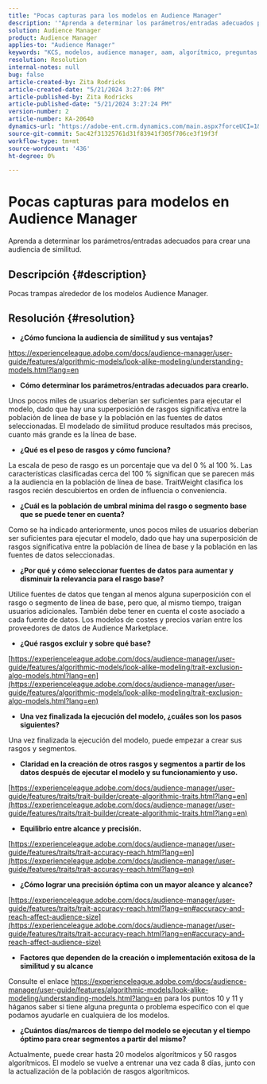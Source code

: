 ```yaml
---
title: "Pocas capturas para los modelos en Audience Manager"
description: '"Aprenda a determinar los parámetros/entradas adecuados para crear una audiencia de similitud".'
solution: Audience Manager
product: Audience Manager
applies-to: "Audience Manager"
keywords: "KCS, modelos, audience manager, aam, algorítmico, preguntas frecuentes"
resolution: Resolution
internal-notes: null
bug: false
article-created-by: Zita Rodricks
article-created-date: "5/21/2024 3:27:06 PM"
article-published-by: Zita Rodricks
article-published-date: "5/21/2024 3:27:24 PM"
version-number: 2
article-number: KA-20640
dynamics-url: "https://adobe-ent.crm.dynamics.com/main.aspx?forceUCI=1&pagetype=entityrecord&etn=knowledgearticle&id=97d7de91-8617-ef11-9f89-6045bd06eea5"
source-git-commit: 5ac42f31325761d31f83941f305f706ce3f19f3f
workflow-type: tm+mt
source-wordcount: '436'
ht-degree: 0%

---
```


# Pocas capturas para modelos en Audience Manager


Aprenda a determinar los parámetros/entradas adecuados para crear una audiencia de similitud.

## Descripción {#description}

Pocas trampas alrededor de los modelos Audience Manager.

## Resolución {#resolution}


- <b>¿Cómo funciona la audiencia de similitud y sus ventajas?</b>


https://experienceleague.adobe.com/docs/audience-manager/user-guide/features/algorithmic-models/look-alike-modeling/understanding-models.html?lang=en

- <b>Cómo determinar los parámetros/entradas adecuados para crearlo.</b>


Unos pocos miles de usuarios deberían ser suficientes para ejecutar el modelo, dado que hay una superposición de rasgos significativa entre la población de línea de base y la población en las fuentes de datos seleccionadas. El modelado de similitud produce resultados más precisos, cuanto más grande es la línea de base.

- <b>¿Qué es el peso de rasgos y cómo funciona?</b>


La escala de peso de rasgo es un porcentaje que va del 0 % al 100 %. Las características clasificadas cerca del 100 % significan que se parecen más a la audiencia en la población de línea de base. TraitWeight clasifica los rasgos recién descubiertos en orden de influencia o conveniencia.

- <b>¿Cuál es la población de umbral mínima del rasgo o segmento base que se puede tener en cuenta?</b>


Como se ha indicado anteriormente, unos pocos miles de usuarios deberían ser suficientes para ejecutar el modelo, dado que hay una superposición de rasgos significativa entre la población de línea de base y la población en las fuentes de datos seleccionadas.

- <b>¿Por qué y cómo seleccionar fuentes de datos para aumentar y disminuir la relevancia para el rasgo base?</b>


Utilice fuentes de datos que tengan al menos alguna superposición con el rasgo o segmento de línea de base, pero que, al mismo tiempo, traigan usuarios adicionales. También debe tener en cuenta el coste asociado a cada fuente de datos. Los modelos de costes y precios varían entre los proveedores de datos de Audience Marketplace.

- <b>¿Qué rasgos excluir y sobre qué base?</b>


[https://experienceleague.adobe.com/docs/audience-manager/user-guide/features/algorithmic-models/look-alike-modeling/trait-exclusion-algo-models.html?lang=en](https://experienceleague.adobe.com/docs/audience-manager/user-guide/features/algorithmic-models/look-alike-modeling/trait-exclusion-algo-models.html?lang=en)

- <b>Una vez finalizada la ejecución del modelo, ¿cuáles son los pasos siguientes?</b>


Una vez finalizada la ejecución del modelo, puede empezar a crear sus rasgos y segmentos.

- <b>Claridad en la creación de otros rasgos y segmentos a partir de los datos después de ejecutar el modelo y su funcionamiento y uso.</b>


[https://experienceleague.adobe.com/docs/audience-manager/user-guide/features/traits/trait-builder/create-algorithmic-traits.html?lang=en](https://experienceleague.adobe.com/docs/audience-manager/user-guide/features/traits/trait-builder/create-algorithmic-traits.html?lang=en)

- <b>Equilibrio entre alcance y precisión.</b>


[https://experienceleague.adobe.com/docs/audience-manager/user-guide/features/traits/trait-accuracy-reach.html?lang=en](https://experienceleague.adobe.com/docs/audience-manager/user-guide/features/traits/trait-accuracy-reach.html?lang=en)

- <b>¿Cómo lograr una precisión óptima con un mayor alcance y alcance?</b>


[https://experienceleague.adobe.com/docs/audience-manager/user-guide/features/traits/trait-accuracy-reach.html?lang=en#accuracy-and-reach-affect-audience-size](https://experienceleague.adobe.com/docs/audience-manager/user-guide/features/traits/trait-accuracy-reach.html?lang=en#accuracy-and-reach-affect-audience-size)

- <b>Factores que dependen de la creación o implementación exitosa de la similitud y su alcance</b>


Consulte el enlace https://experienceleague.adobe.com/docs/audience-manager/user-guide/features/algorithmic-models/look-alike-modeling/understanding-models.html?lang=en para los puntos 10 y 11 y háganos saber si tiene alguna pregunta o problema específico con el que podamos ayudarle en cualquiera de los modelos.

- <b>¿Cuántos días/marcos de tiempo del modelo se ejecutan y el tiempo óptimo para crear segmentos a partir del mismo?</b>


Actualmente, puede crear hasta 20 modelos algorítmicos y 50 rasgos algorítmicos. El modelo se vuelve a entrenar una vez cada 8 días, junto con la actualización de la población de rasgos algorítmicos.
